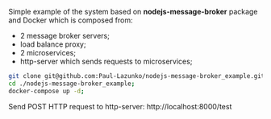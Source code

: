 Simple example of the system based on **nodejs-message-broker** package and Docker which is composed from:
- 2 message broker servers;
- load balance proxy;
- 2 microservices;
- http-server which sends requests to microservices;

```bash
git clone git@github.com:Paul-Lazunko/nodejs-message-broker_example.git;
cd ./nodejs-message-broker_example;
docker-compose up -d;
```

Send POST HTTP request to http-server:
http://localhost:8000/test


